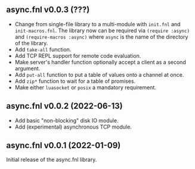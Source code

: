 ## async.fnl v0.0.3 (???)

- Change from single-file library to a multi-module with `init.fnl` and `init-macros.fnl`.
  The library now can be required via `(require :async)` and `(require-macros :async)` where `async` is the name of the directory of the library.
- Add `take-all` function.
- Add TCP REPL support for remote code evaluation.
- Make server's handler function optionally accept a client as a second argument.
- Add `put-all` function to put a table of values onto a channel at once.
- Add `zip*` function to wait for a table of promises.
- Make either `luasocket` or `posix` a mandatory requirement.

## async.fnl v0.0.2 (2022-06-13)

- Add basic "non-blocking" disk IO module.
- Add (experimental) asynchronous TCP module.

## async.fnl v0.0.1 (2022-01-09)

Initial release of the async.fnl library.

<!--  LocalWords:  destructuring metamethod multi
 -->
